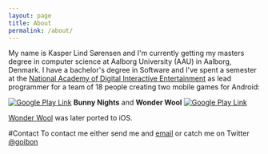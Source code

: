 ```yaml
---
layout: page
title: About
permalink: /about/
---
```

My name is Kasper Lind Sørensen and I'm currently getting my masters degree in computer science at Aalborg University (AAU) in Aalborg, Denmark.
I have a bachelor's degree in Software and I've spent a semester at the [National Academy of Digital Interactive Entertainment][DADIU] as lead programmer for a team of 18 people creating two mobile games for Android: 


[![Google Play Link]({{site.url}}/assets/bunny-nights-appicon.png)]({{site.url}}/Bunny-Nights) 
**Bunny Nights** and **Wonder Wool**
[![Google Play Link]({{site.url}}/assets/wonder-wool-appicon.png)]({{site.url}}/Wonder-Wool)

[Wonder Wool]({{site.url}}/Wonder-Wool) was later ported to iOS.


#Contact
To contact me either send me and [email](mailto:kasper.lind.sorensen@gmail.com) or catch me on Twitter [@goibon](http://www.twitter.com/goibon)

[DADIU]: http://www.dadiu.dk
